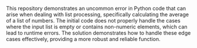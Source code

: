 This repository demonstrates an uncommon error in Python code that can arise when dealing with list processing, specifically calculating the average of a list of numbers. The initial code does not properly handle the cases where the input list is empty or contains non-numeric elements, which can lead to runtime errors. The solution demonstrates how to handle these edge cases effectively, providing a more robust and reliable function.